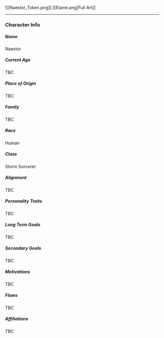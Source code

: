 ![[Naestor_Token.png]]
[[Elaine.png|Full Art]]

---
### Character Info

##### Name 
Naestor
##### Current Age
TBC
##### Place of Origin
TBC
##### Family
TBC
##### Race
Human
##### Class
Storm Sorcerer
##### Alignment
TBC
##### Personality Traits
TBC
##### Long Term Goals
TBC
##### Secondary Goals
TBC
##### Motivations
TBC
##### Flaws
TBC
##### Affiliations
TBC